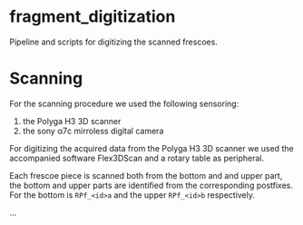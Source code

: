 # fragment_digitization
Pipeline and scripts for digitizing the scanned frescoes.

# Scanning
For the scanning procedure we used the following sensoring:
1. the Polyga H3 3D scanner
2. the sony α7c mirroless digital camera

For digitizing the acquired data from the Polyga H3 3D scanner we used the accompanied software Flex3DScan and a rotary table as peripheral.

Each frescoe piece is scanned both from the bottom and and upper part, the bottom and upper parts are identified from the corresponding postfixes. For the bottom is `RPf_<id>a` and the upper `RPf_<id>b` respectively.

...
